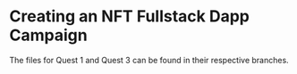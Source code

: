 # Creating an NFT Fullstack Dapp Campaign

The files for Quest 1 and Quest 3 can be found in their respective branches.
